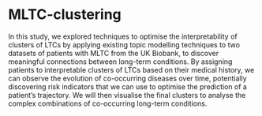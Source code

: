 # MLTC-clustering
In this study, we explored techniques to optimise the interpretability of clusters of LTCs by applying existing topic modelling techniques to two datasets of patients with MLTC from the UK Biobank, to discover meaningful connections between long-term conditions. By assigning patients to interpretable clusters of LTCs based on their medical history, we can observe the evolution of co-occurring diseases over time, potentially discovering risk indicators that we can use to optimise the prediction of a patient’s trajectory. We will then visualise the final clusters to analyse the complex combinations of co-occurring long-term conditions.
